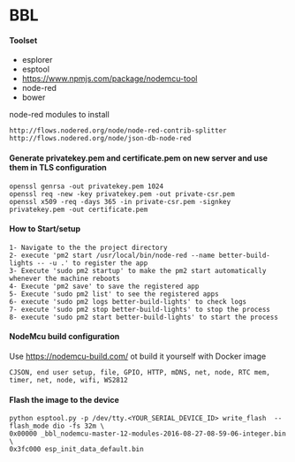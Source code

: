 # BBL

#### Toolset

* esplorer
* esptool
* https://www.npmjs.com/package/nodemcu-tool
* node-red
* bower


node-red modules to install

    http://flows.nodered.org/node/node-red-contrib-splitter
    http://flows.nodered.org/node/json-db-node-red


#### Generate privatekey.pem and certificate.pem on new server and use them in TLS configuration

    openssl genrsa -out privatekey.pem 1024
    openssl req -new -key privatekey.pem -out private-csr.pem
    openssl x509 -req -days 365 -in private-csr.pem -signkey privatekey.pem -out certificate.pem

#### How to Start/setup 
    1- Navigate to the the project directory
    2- execute 'pm2 start /usr/local/bin/node-red --name better-build-lights -- -u .' to register the app
    3- Execute 'sudo pm2 startup' to make the pm2 start automatically whenever the machine reboots
    4- Execute 'pm2 save' to save the registered app
    5- Execute 'sudo pm2 list' to see the registered apps
    6- execute 'sudo pm2 logs better-build-lights' to check logs
    7- execute 'sudo pm2 stop better-build-lights' to stop the process
    8- execute 'sudo pm2 start better-build-lights' to start the process


#### NodeMcu build configuration

Use https://nodemcu-build.com/ ot build it yourself with Docker image

    CJSON, end user setup, file, GPIO, HTTP, mDNS, net, node, RTC mem, timer, net, node, wifi, WS2812

#### Flash the image to the device
 
    python esptool.py -p /dev/tty.<YOUR_SERIAL_DEVICE_ID> write_flash  --flash_mode dio -fs 32m \
    0x00000 _bbl_nodemcu-master-12-modules-2016-08-27-08-59-06-integer.bin \
    0x3fc000 esp_init_data_default.bin
